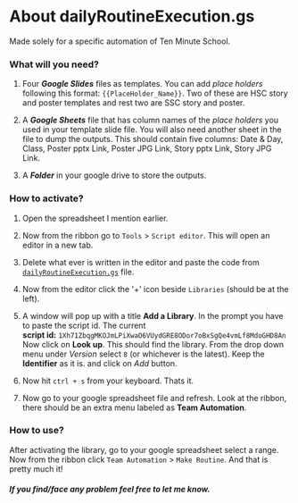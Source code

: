 # About dailyRoutineExecution.gs

 Made solely for a specific automation of Ten Minute School.

### What will you need?

  1. Four ***Google Slides*** files as templates. You can add *place holders* following this format: `{{PlaceHolder_Name}}`.
    Two of these are HSC story and poster templates and rest two are SSC story and poster.

  2. A ***Google Sheets*** file that has column names of the *place holders* you used in your template slide file. You will also need another sheet in the
     file to dump the outputs. This should contain five columns: Date & Day, Class, Poster pptx Link, Poster JPG Link, Story pptx Link, Story JPG Link.

  3. A ***Folder*** in your google drive to store the outputs.

### How to activate?

  1. Open the spreadsheet I mention earlier.

  2. Now from the ribbon go to `Tools` > `Script editor`. This will open an editor in a new tab.

  3. Delete what ever is written in the editor and paste the code from [`dailyRoutineExecution.gs`](https://github.com/s-shifat/Automation-Scripts/blob/main/10MS/Daily-Routine/dailyRoutineExecution.gs) file.

  4. Now from the editor click the '+' icon beside `Libraries` (should be at the left).

  5. A window will pop up with a title **Add a Library**. In the prompt you have to paste the script id.
    The current <br> 
    **script id:** `1Xh71ZbqgMKOJmLPiXwaO6VUydGRE8ODor7oBxSgQe4vmLf8MdoGHD8An` <br>
    Now click on **Look up**.  This should find the library.
    From the drop down menu under *Version* select `8` (or whichever is the latest).
    Keep the **Identifier** as it is. and click on *Add* button.

  6. Now hit `ctrl + s` from your keyboard. Thats it.
  7. Now go to your google spreadsheet file and refresh. Look at the ribbon, there should be an extra menu labeled as **Team Automation**.

### How to use?

  After activating the library, go to your google spreadsheet select a range. Now from the ribbon click `Team Automation` > `Make Routine`. And that is pretty much it!

##### If you find/face any problem feel free to let me know.
